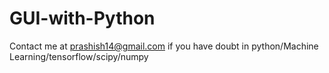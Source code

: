 # GUI-with-Python
Contact me at prashish14@gmail.com if you have doubt in python/Machine Learning/tensorflow/scipy/numpy
